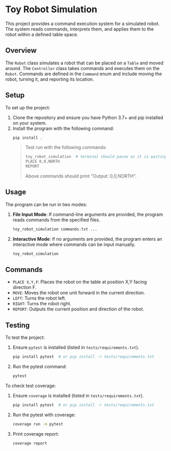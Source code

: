 # Toy Robot Simulation

This project provides a command execution system for a simulated robot. The system reads commands, interprets them, and applies them to the robot within a defined table space.

## Overview

The `Robot` class simulates a robot that can be placed on a `Table` and moved around. The `Controller` class takes commands and executes them on the `Robot`. Commands are defined in the `Command` enum and include moving the robot, turning it, and reporting its location.

## Setup

To set up the project:
1. Clone the repository and ensure you have Python 3.7+ and pip installed on your system.
2. Install the program with the following command:
    ```bash
    pip install .
    ```
    > Test run with the following commands:
    > ```bash
    > toy_robot_simulation  # terminal should pause as it is waiting for input, then you can enter below commands, Ctrl+C to exit.
    > PLACE 0,0,NORTH
    > REPORT
    > ```
    > Above commands should print "Output: 0,0,NORTH".

## Usage

The program can be run in two modes:

1. **File Input Mode**: If command-line arguments are provided, the program reads commands from the specified files.

    ```bash
    toy_robot_simulation commands.txt ...
    ```

2. **Interactive Mode**: If no arguments are provided, the program enters an interactive mode where commands can be input manually.

    ```bash
    toy_robot_simulation
    ```

## Commands

- `PLACE X,Y,F`: Places the robot on the table at position X,Y facing direction F.
- `MOVE`: Moves the robot one unit forward in the current direction.
- `LEFT`: Turns the robot left.
- `RIGHT`: Turns the robot right.
- `REPORT`: Outputs the current position and direction of the robot.


## Testing
To test the project:
1. Ensure `pytest` is installed (listed in `tests/requirements.txt`).
    ```bash
    pip install pytest  # or pip install -r tests/requirements.txt
    ```
2. Run the pytest command:
    ```bash
    pytest
    ```

To check test coverage:
1. Ensure `coverage` is installed (listed in `tests/requirements.txt`).
    ```bash
    pip install pytest  # or pip install -r tests/requirements.txt
    ```
2. Run the pytest with coverage:
    ```bash
    coverage run -m pytest
    ```
3. Print coverage report:
    ```bash
    coverage report
    ```